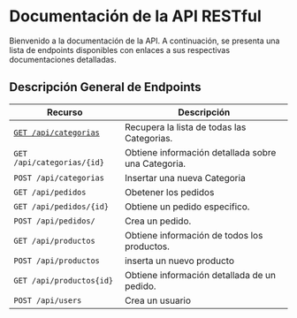 # Documentación de la API RESTful

Bienvenido a la documentación de la API. A continuación, se presenta una lista
de endpoints disponibles con enlaces a sus respectivas documentaciones detalladas.

## Descripción General de Endpoints

| Recurso                    | Descripción |
| -------------------------- | ----------- |
| [`GET /api/categorias`](https://github.com/Sergio1213/Web_Service/blob/main/documentacion-ecommerce/docs/GET-Categorias.md)               | Recupera la lista de todas las Categorias. |
| `GET /api/categorias/{id}`        | Obtiene información detallada sobre una Categoria. |
| `POST /api/categorias`  | Insertar una nueva Categoria |
| `GET /api/pedidos`              | Obetener los pedidos |
| `GET /api/pedidos/{id}` | Obtiene un pedido especifico. |
| `POST /api/pedidos/`             | Crea un pedido. |
| `GET /api/productos`        | Obtiene información de todos los productos. |
| `POST /api/productos`        | inserta un nuevo producto |
| `GET /api/productos{id}`        | Obtiene información detallada de un pedido. |
| `POST /api/users`        | Crea un usuario |
